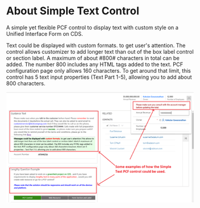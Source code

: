# About Simple Text Control
A simple yet flexible PCF control to display text with custom style on a Unified Interface Form on CDS.

Text could be displayed with custom formats. to get user's attention. The control allows customizer to add longer text than out of the box label control or section label. A maximum of about #800# characters in total can be added. The number 800 includes any HTML tags added to the text. PCF configuration page only allows 160 characters. To get around that limit, this control has 5 text input properties (Text  Part 1-5), allowing you to add about 800 characters.


![Examples Screenhot](https://github.com/Kokulan365/Simple-Text-Control-PCF/blob/master/Examples.png)
